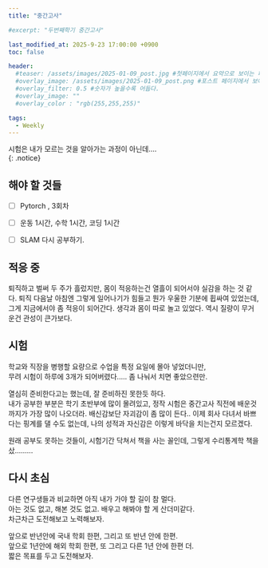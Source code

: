 ```yaml
---
title: "중간고사"

#excerpt: "두번째학기 중간고사"

last_modified_at: 2025-9-23 17:00:00 +0900
toc: false

header:
  #teaser: /assets/images/2025-01-09_post.jpg #첫페이지에서 요약으로 보이는 페이지.
  #overlay_image: /assets/images/2025-01-09_post.png #포스트 페이지에서 보이는 이미지
  #overlay_filter: 0.5 #숫자가 높을수록 어둡다.
  #overlay_image: ""
  #overlay_color : "rgb(255,255,255)"

tags:
  - Weekly  
---
```


시험은 내가 모르는 것을 알아가는 과정이 아닌데....  
{: .notice}


## 해야 할 것들
  - [ ] Pytorch , 3회차
  - [ ] 운동 1시간, 수학 1시간, 코딩 1시간
  - [ ] SLAM 다시 공부하기.
  

  

## 적응 중

 퇴직하고 벌써 두 주가 흘렀지만, 몸이 적응하는건 열흘이 되어서야 실감을 하는 것 같다. 퇴직 다음날 아침엔 그렇게 일어나기가 힘들고 뭔가 우울한 기분에 휩싸여 있었는데, 그게 지금에서야 좀 적응이 되어간다. 생각과 몸이 따로 놀고 있었다. 역시 질량이 무거운건 관성이 큰가보다. 

 ## 시험 

 학교와 직장을 병행할 요량으로 수업을 특정 요일에 몰아 넣었더니만,  
 무려 시험이 하루에 3개가 되어버렸다..... 좀 나눠서 치면 좋았으련만. 

 열심히 준비한다고는 했는데, 잘 준비하진 못한듯 하다.   
 내가 공부한 부분은 학기 초반부에 많이 몰려있고, 정작 시험은 중간고사 직전에 배운것까지가 가장 많이 나오더라. 배신감보단 자괴감이 좀 많이 든다.. 이제 회사 다녀서 바쁘다는 핑계를 댈 수도 없는데, 나의 성적과 자신감은 이렇게 바닥을 치는건지 모르겠다. 

 원래 공부도 못하는 것들이, 시험기간 닥쳐서 책을 사는 꼴인데, 
 그렇게 수리통계학 책을 샀.........


 ## 다시 초심

 다른 연구생들과 비교하면 아직 내가 가야 할 길이 참 멀다.   
 아는 것도 없고, 해본 것도 없고. 배우고 해봐야 할 게 산더미같다.   
 차근차근 도전해보고 노력해보자. 

 앞으로 반년안에 국내 학회 한편, 그리고 또 반년 안에 한편.   
 앞으로 1년안에 해외 학회 한편, 또 그리고 다른 1년 안에 한편 더.   
 짧은 목표를 두고 도전해보자. 

